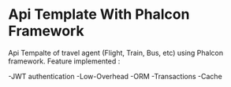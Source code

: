 # Api Template With Phalcon Framework
Api Tempalte of travel agent (Flight, Train, Bus, etc) using Phalcon framework. Feature implemented : 
 
-JWT authentication
-Low-Overhead
-ORM
-Transactions
-Cache
